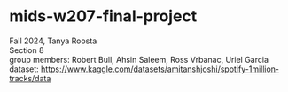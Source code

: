 ﻿# mids-w207-final-project
 Fall 2024, Tanya Roosta <br/>
 Section 8 <br/>
 group members: Robert Bull, Ahsin Saleem, Ross Vrbanac, Uriel Garcia <br/>
 dataset: https://www.kaggle.com/datasets/amitanshjoshi/spotify-1million-tracks/data
